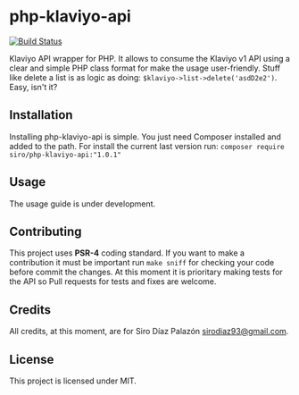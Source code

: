 # php-klaviyo-api

[![Build Status](https://travis-ci.org/SiroDiaz/php-klaviyo-api.svg?branch=dev)](https://travis-ci.org/SiroDiaz/php-klaviyo-api)

Klaviyo API wrapper for PHP. It allows to consume the Klaviyo v1 API using a clear and simple
PHP class format for make the usage user-friendly. Stuff like delete a list is as logic as doing:
`$klaviyo->list->delete('asdD2e2')`. Easy, isn't it?

## Installation
Installing php-klaviyo-api is simple. You just need Composer installed and added to the path. For install the
current last version run:
`composer require siro/php-klaviyo-api:"1.0.1"`

## Usage
The usage guide is under development.

## Contributing
This project uses **PSR-4** coding standard. If you want to make a contribution it must be important run `make sniff` for checking
your code before commit the changes.
At this moment it is prioritary making tests for the API so Pull requests for tests and fixes are welcome.

## Credits
All credits, at this moment, are for Siro Díaz Palazón <sirodiaz93@gmail.com>.

## License
This project is licensed under MIT.
